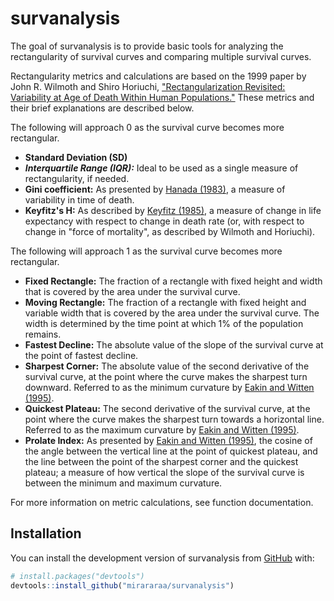 
<!-- README.md is generated from README.Rmd. Please edit that file -->

# survanalysis

<!-- badges: start -->
<!-- badges: end -->

The goal of survanalysis is to provide basic tools for analyzing the rectangularity of survival curves and comparing multiple survival curves. 

Rectangularity metrics and calculations are based on the 1999 paper by John R. Wilmoth and Shiro Horiuchi, ["Rectangularization Revisited: Variability at Age of Death Within Human Populations."](https://link.springer.com/article/10.2307/2648085) These metrics and their brief explanations are described below.



The following will approach 0 as the survival curve becomes more rectangular.
- **Standard Deviation (SD)**
- ***Interquartile Range (IQR):*** Ideal to be used as a single measure of rectangularity, if needed.
- **Gini coefficient:** As presented by [Hanada (1983)](https://www.jstage.jst.go.jp/article/jjss1970/13/2/13_2_95/_pdf), a measure of variability in time of death.  
- **Keyfitz's H:** As described by [Keyfitz (1985)](https://link.springer.com/book/10.1007/978-1-4757-1879-9), a measure of change in life expectancy with respect to change in death rate (or, with respect to change in "force of mortality", as described by Wilmoth and Horiuchi). 


The following will approach 1 as the survival curve becomes more rectangular.
- **Fixed Rectangle:** The fraction of a rectangle with fixed height and width that is covered by the area under the survival curve.
- **Moving Rectangle:** The fraction of a rectangle with fixed height and variable width that is covered by the area under the survival curve. The width is determined by the time point at which 1% of the population remains.
- **Fastest Decline:** The absolute value of the slope of the survival curve at the point of fastest decline.
- **Sharpest Corner:** The absolute value of the second derivative of the survival curve, at the point where the curve makes the sharpest turn downward. Referred to as the minimum curvature by [Eakin and Witten (1995)](https://pubmed.ncbi.nlm.nih.gov/7758536/).
- **Quickest Plateau:** The second derivative of the survival curve, at the point where the curve makes the sharpest turn towards a horizontal line. Referred to as the maximum curvature by [Eakin and Witten (1995)](https://pubmed.ncbi.nlm.nih.gov/7758536/).
- **Prolate Index:** As presented by [Eakin and Witten (1995)](https://pubmed.ncbi.nlm.nih.gov/7758536/), the cosine of the angle between the vertical line at the point of quickest plateau, and the line between the point of the sharpest corner and the quickest plateau; a measure of how vertical the slope of the survival curve is between the minimum and maximum curvature.

For more information on metric calculations, see function documentation.

## Installation

You can install the development version of survanalysis from
[GitHub](https://github.com/) with:

``` r
# install.packages("devtools")
devtools::install_github("mirararaa/survanalysis")
```
